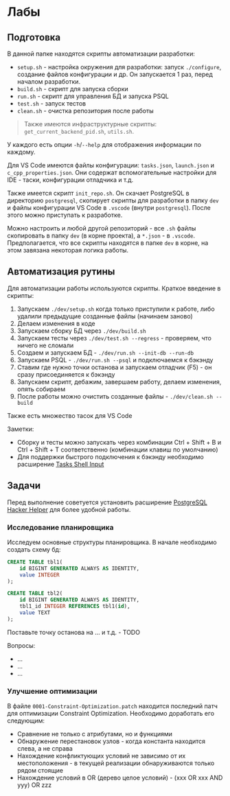 # Лабы

## Подготовка

В данной папке находятся скрипты автоматизации разработки:

- `setup.sh` - настройка окружения для разработки: запуск `./configure`,
    создание файлов конфигурации и др. Он запускается 1 раз, перед началом
    разработки.
- `build.sh` - скрипт для запуска сборки
- `run.sh` - скрипт для управления БД и запуска PSQL
- `test.sh` - запуск тестов
- `clean.sh` - очистка репозитория после работы

> Также имеются инфраструктурные скрипты: `get_current_backend_pid.sh`, 
> `utils.sh`.

У каждого есть опции `-h`/`--help` для отображения информации по каждому.

Для VS Code имеются файлы конфигурации: `tasks.json`, `launch.json` и
`c_cpp_properties.json`. Они содержат вспомогательные настройки для IDE -
таски, конфигурации отладчика и т.д.

Также имеется скрипт `init_repo.sh`. Он скачает PostgreSQL в директорию
`postgresql`, скопирует скрипты для разработки в папку `dev` и файлы
конфигурации VS Code в `.vscode` (внутри `postgresql`). После этого можно
приступать к разработке.

Можно настроить и любой другой репозиторий - все `.sh` файлы скопировать в папку
`dev` (в корне проекта), а `*.json` - в `.vscode`. Предполагается, что все
скрипты находятся в папке `dev` в корне, на этом завязана некоторая логика
работы.

## Автоматизация рутины

Для автоматизации работы используются скрипты. Краткое введение в скрипты:

1. Запускаем `./dev/setup.sh` когда только приступили к работе, либо удалили
  предыдущие созданные файлы (начинаем заново)
2. Делаем изменения в коде
3. Запускаем сборку БД через `./dev/build.sh`
4. Запускаем тесты через `./dev/test.sh --regress` - проверяем, что ничего не
   сломали
5. Создаем и запускаем БД - `./dev/run.sh --init-db --run-db`
6. Запускаем PSQL - `./dev/run.sh --psql` и подключаемся к бэкэнду
7. Ставим где нужно точки останова и запускаем отладчик (F5) - он сразу
   присоединяется к бэкэнду
8. Запускаем скрипт, дебажим, завершаем работу, делаем изменения, опять собираем
9. После работы можно очистить созданные файлы - `./dev/clean.sh --build`

Также есть множество тасок для VS Code

Заметки:

- Сборку и тесты можно запускать через комбинации Ctrl + Shift + B и Ctrl +
  Shift + T соответственно (комбинации клавиш по умолчанию)
- Для поддержки быстрого подключения к бэкэнду необходимо расширение
  [Tasks Shell Input](https://marketplace.visualstudio.com/items?itemName=augustocdias.tasks-shell-input)

## Задачи

Перед выполнение советуется установить расширение
[PostgreSQL Hacker Helper](https://marketplace.visualstudio.com/items?itemName=ash-blade.postgresql-hacker-helper)
для более удобной работы.

### Исследование планировщика

Исследуем основные структуры планировщика. В начале необходимо создать схему бд:

```sql
CREATE TABLE tbl1(
    id BIGINT GENERATED ALWAYS AS IDENTITY, 
    value INTEGER
);

CREATE TABLE tbl2(
    id BIGINT GENERATED ALWAYS AS IDENTITY, 
    tbl1_id INTEGER REFERENCES tbl1(id),
    value TEXT
);
```

Поставьте точку останова на ... и т.д. - TODO

Вопросы:

- ...
- ...
- ...

### Улучшение оптимизации

В файле `0001-Constraint-Optimization.patch` находится последний патч для
оптимизации Constraint Optimization. Необходимо доработать его следующим:

- Сравнение не только с атрибутами, но и функциями
- Обнаружение перестановок узлов - когда константа находится слева, а не справа
- Нахождение конфликтующих условий не зависимо от их местоположения - в текущей
  реализации обнаруживаются только рядом стоящие
- Нахождение условий в OR (дерево целое условий) - (xxx OR xxx AND yyy) OR zzz
